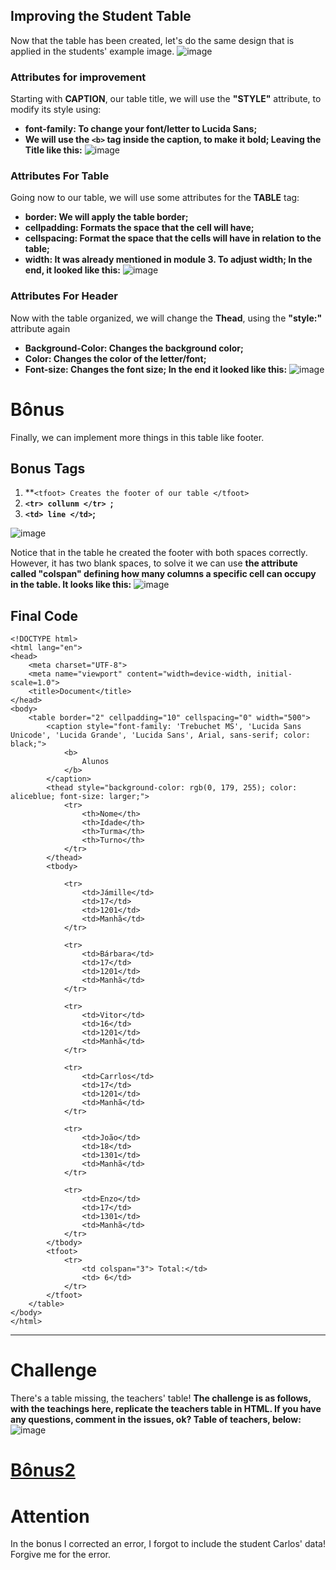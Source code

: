## Improving the Student Table
Now that the table has been created, let's do the same design that is applied in the students' example image.
![image](https://github.com/Karlos-Eduardo-Mrqs/Construcao-Html-Css-Javascript/assets/172524894/8f046efe-e8cc-42b9-9032-940e9a0fccc6)

### Attributes for improvement 
Starting with **CAPTION**, our table title, we will use the **"STYLE"** attribute, to modify its style using:
- **font-family: To change your font/letter to Lucida Sans;**
- **We will use the ``<b>`` tag inside the caption, to make it bold; Leaving the Title like this:**
![image](https://github.com/Karlos-Eduardo-Mrqs/Construcao-Html-Css-Javascript/assets/172524894/f67d1852-6130-41d8-be63-c52d7f79e61c)

### Attributes For Table
Going now to our table, we will use some attributes for the **TABLE** tag:
- **border: We will apply the table border;**
- **cellpadding: Formats the space that the cell will have;**
- **cellspacing: Format the space that the cells will have in relation to the table;**
- **width: It was already mentioned in module 3. To adjust width; In the end, it looked like this:**
![image](https://github.com/Karlos-Eduardo-Mrqs/Construcao-Html-Css-Javascript/assets/172524894/03ac2e50-d099-4341-9ff2-2a66a748da77)

### Attributes For Header
Now with the table organized, we will change the **Thead**, using the **"style:"** attribute again
- **Background-Color: Changes the background color;**
- **Color: Changes the color of the letter/font;**
- **Font-size: Changes the font size; In the end it looked like this:**
![image](https://github.com/Karlos-Eduardo-Mrqs/Construcao-Html-Css-Javascript/assets/172524894/569811a2-9fcb-4cfc-9271-2a48b49426be)

# Bônus 
Finally, we can implement more things in this table like footer.

## Bonus Tags 
1. **`` <tfoot> Creates the footer of our table </tfoot> `` 
1. **``<tr> collunm </tr> ``;**
1. **``<td> line </td>``;**

![image](https://github.com/Karlos-Eduardo-Mrqs/Construcao-Html-Css-Javascript/assets/172524894/2d3f2699-18d5-4228-9812-b4684e113dd0)

Notice that in the table he created the footer with both spaces correctly. However, it has two blank spaces, to solve it we can use **the attribute called "colspan" defining how many columns a specific cell can occupy in the table. It looks like this:**
![image](https://github.com/Karlos-Eduardo-Mrqs/Construcao-Html-Css-Javascript/assets/172524894/93c426ca-1247-440d-8c2f-228e4dd3c7ca)

## Final Code
```
<!DOCTYPE html>
<html lang="en">
<head>
    <meta charset="UTF-8">
    <meta name="viewport" content="width=device-width, initial-scale=1.0">
    <title>Document</title>
</head>
<body>
    <table border="2" cellpadding="10" cellspacing="0" width="500">
        <caption style="font-family: 'Trebuchet MS', 'Lucida Sans Unicode', 'Lucida Grande', 'Lucida Sans', Arial, sans-serif; color: black;"> 
            <b>
                Alunos    
            </b>
        </caption>
        <thead style="background-color: rgb(0, 179, 255); color: aliceblue; font-size: larger;">
            <tr>
                <th>Nome</th>
                <th>Idade</th>
                <th>Turma</th>
                <th>Turno</th>
            </tr>
        </thead>
        <tbody>
            
            <tr>
                <td>Jámille</td>
                <td>17</td>
                <td>1201</td>
                <td>Manhã</td>
            </tr>
            
            <tr>
                <td>Bárbara</td>
                <td>17</td>
                <td>1201</td>
                <td>Manhã</td>
            </tr>
            
            <tr>
                <td>Vitor</td>
                <td>16</td>
                <td>1201</td>
                <td>Manhã</td>
            </tr>
            
            <tr>
                <td>Carrlos</td>
                <td>17</td>
                <td>1201</td>
                <td>Manhã</td>
            </tr>

            <tr>
                <td>João</td>
                <td>18</td>
                <td>1301</td>
                <td>Manhã</td>
            </tr>
            
            <tr>
                <td>Enzo</td>
                <td>17</td>
                <td>1301</td>
                <td>Manhã</td>
            </tr>
        </tbody>
        <tfoot>
            <tr>
                <td colspan="3"> Total:</td>
                <td> 6</td>
            </tr>
        </tfoot>
    </table>
</body>
</html>
```
***
# Challenge 
There's a table missing, the teachers' table! **The challenge is as follows, with the teachings here, replicate the teachers table in HTML. If you have any questions, comment in the issues, ok? Table of teachers, below:**
![image](https://github.com/Karlos-Eduardo-Mrqs/Construcao-Html-Css-Javascript/assets/172524894/82aabe57-181d-4af8-9da4-0b88f76d3b07)

# [Bônus2](https://www.homehost.com.br/blog/criar-sites/tabela-html/)

# Attention
In the bonus I corrected an error, I forgot to include the student Carlos' data! Forgive me for the error.
